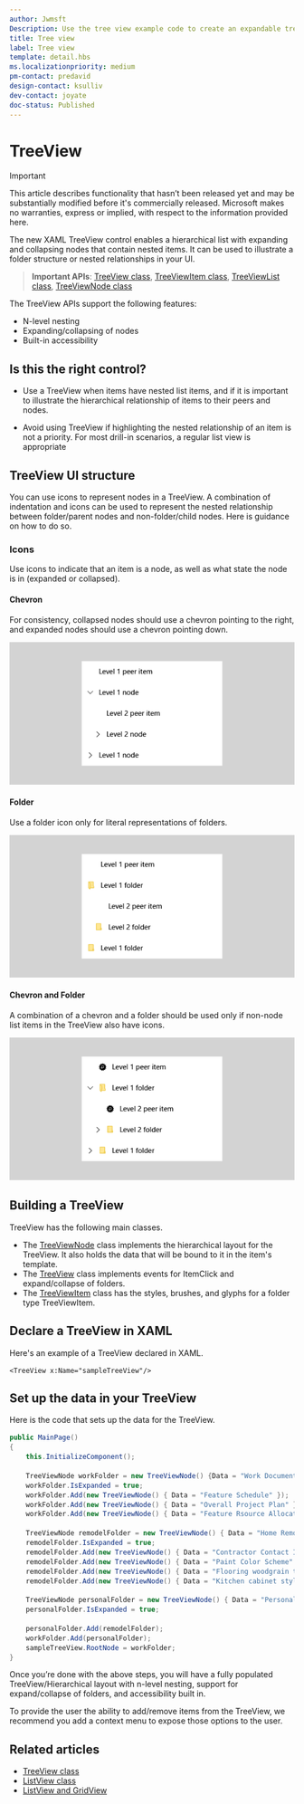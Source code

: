 ```yaml
---
author: Jwmsft
Description: Use the tree view example code to create an expandable tree.
title: Tree view
label: Tree view
template: detail.hbs
ms.localizationpriority: medium
pm-contact: predavid
design-contact: ksulliv
dev-contact: joyate
doc-status: Published
---
```

# TreeView
 

> [!IMPORTANT]
> This article describes functionality that hasn’t been released yet and may be substantially modified before it's commercially released. Microsoft makes no warranties, express or implied, with respect to the information provided here.

The new XAML TreeView control enables a hierarchical list with expanding and collapsing nodes that contain nested items. It can be used to illustrate a folder structure or nested relationships in your UI.

> **Important APIs**: [TreeView class](https://docs.microsoft.com/uwp/api/windows.ui.xaml.controls.treeview), [TreeViewItem class](https://docs.microsoft.com/uwp/api/windows.ui.xaml.controls.treeviewitem), [TreeViewList class](https://docs.microsoft.com/uwp/api/windows.ui.xaml.controls.treeviewlist), [TreeViewNode class](https://docs.microsoft.com/uwp/api/windows.ui.xaml.controls.treeviewnode)

The TreeView APIs support the following features:

- N-level nesting
- Expanding/collapsing of nodes
- Built-in accessibility

## Is this the right control?

- Use a TreeView when items have nested list items, and if it is important to illustrate the hierarchical relationship of items to their peers and nodes.

- Avoid using TreeView if highlighting the nested relationship of an item is not a priority. For most drill-in scenarios, a regular list view is appropriate

## TreeView UI structure

You can use icons to represent nodes in a TreeView. A combination of indentation and icons can be used to represent the nested relationship between
folder/parent nodes and non-folder/child nodes. Here is guidance on how to do so.

### Icons

Use icons to indicate that an item is a node, as well as what state the node is in (expanded or collapsed).

#### Chevron

For consistency, collapsed nodes should use a chevron pointing to the right, and expanded nodes should use a chevron pointing down.

![Usage of the Chevron icon in TreeView](images/treeview_chevron.png)

#### Folder

Use a folder icon only for literal representations of folders.

![Usage of the Folder icon in TreeView](images/treeview_folder.png)

#### Chevron and Folder

A combination of a chevron and a folder should be used only if non-node list items in the TreeView also have icons.

![Usage of the Chevron and Folder icons together in a TreeView](images/treeview_chevron_folder.png)

## Building a TreeView

TreeView has the following main classes.

- The [TreeViewNode](https://docs.microsoft.com/uwp/api/windows.ui.xaml.controls.treeviewnode) class implements the hierarchical layout for the TreeView. It also holds the data that will be bound to it in the item's template.
- The [TreeView](https://docs.microsoft.com/uwp/api/windows.ui.xaml.controls.treeview) class implements events for ItemClick and expand/collapse of folders.
- The [TreeViewItem](https://docs.microsoft.com/uwp/api/windows.ui.xaml.controls.treeviewitem) class has the styles, brushes, and glyphs for a folder type TreeViewItem.

## Declare a TreeView in XAML

Here's an example of a TreeView declared in XAML.

```xaml
<TreeView x:Name="sampleTreeView"/>
```

## Set up the data in your TreeView

Here is the code that sets up the data for the TreeView.

```csharp
public MainPage()
{
    this.InitializeComponent();

    TreeViewNode workFolder = new TreeViewNode() {Data = "Work Documents" };
    workFolder.IsExpanded = true;
    workFolder.Add(new TreeViewNode() { Data = "Feature Schedule" });
    workFolder.Add(new TreeViewNode() { Data = "Overall Project Plan" });
    workFolder.Add(new TreeViewNode() { Data = "Feature Rsource Allocation" });

    TreeViewNode remodelFolder = new TreeViewNode() { Data = "Home Remodel" };
    remodelFolder.IsExpanded = true;
    remodelFolder.Add(new TreeViewNode() { Data = "Contractor Contact Info" });
    remodelFolder.Add(new TreeViewNode() { Data = "Paint Color Scheme" });
    remodelFolder.Add(new TreeViewNode() { Data = "Flooring woodgrain type" });
    remodelFolder.Add(new TreeViewNode() { Data = "Kitchen cabinet style" });

    TreeViewNode personalFolder = new TreeViewNode() { Data = "Personal Documents" };
    personalFolder.IsExpanded = true;

    personalFolder.Add(remodelFolder);
    workFolder.Add(personalFolder);
    sampleTreeView.RootNode = workFolder;
}
```

Once you’re done with the above steps, you will have a fully populated TreeView/Hierarchical layout with n-level nesting, support for expand/collapse of folders, and accessibility built in.

To provide the user the ability to add/remove items from the TreeView, we recommend you add a context menu to expose those options to the user.


## Related articles

- [TreeView class](https://docs.microsoft.com/uwp/api/windows.ui.xaml.controls.treeview)
- [ListView class](https://msdn.microsoft.com/library/windows/apps/windows.ui.xaml.controls.listview.aspx)
- [ListView and GridView](listview-and-gridview.md)
